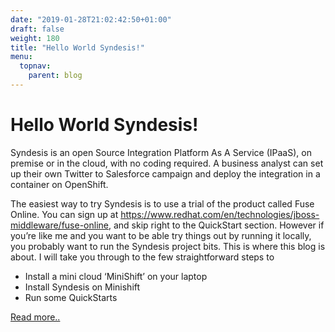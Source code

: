 ```yaml
---
date: "2019-01-28T21:02:42:50+01:00"
draft: false
weight: 180
title: "Hello World Syndesis!"
menu:
  topnav:
    parent: blog
---
```



# Hello World Syndesis!

Syndesis is an open Source Integration Platform As A Service (IPaaS), on premise or in the cloud, with no coding required. 
A business analyst can set up their own Twitter to Salesforce campaign and deploy the integration in a container on OpenShift.

The easiest way to try Syndesis is to use a trial of the product called Fuse Online. You can sign up at 
https://www.redhat.com/en/technologies/jboss-middleware/fuse-online, and skip right to the QuickStart section.
However if you’re like me and you want to be able try things out by running it locally, you probably want to run the 
Syndesis project bits. This is where this blog is about. I will take you through to the few straightforward steps to

* Install a mini cloud ‘MiniShift’ on your laptop
* Install Syndesis on Minishift
* Run some QuickStarts

[Read more..](https://medium.com/@kurt.stam/hello-world-syndesis-8570ce1f7395) 

